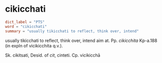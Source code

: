 # cikicchati

``` toml
dict_label = "PTS"
word = "cikicchati"
summary = "usually tikicchati to reflect, think over, intend"
```

usually tikicchati to reflect, think over, intend aim at. Pp. *cikicchita* Kp\-a.188 (in expln of vicikicchita q.v.).

Sk. cikitsati, Desid. of *cit*, cinteti. Cp. vicikicchā

